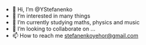- 👋 Hi, I’m @YStefanenko
- 👀 I’m interested in many things
- 🌱 I’m currently studying maths, physics and music
- 💞️ I’m looking to collaborate on ...
- 📫 How to reach me stefanenkoyehor@gmail.com

<!---
YStefanenko/YStefanenko is a ✨ special ✨ repository because its `README.md` (this file) appears on your GitHub profile.
You can click the Preview link to take a look at your changes.
--->
